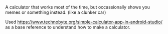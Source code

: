 A calculator that works most of the time, but occassionally shows you memes or something instead. (like a clunker car)

Used https://www.technobyte.org/simple-calculator-app-in-android-studio/ as a base reference to understand how to make a calculator.

